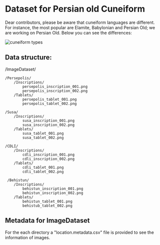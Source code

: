 # Dataset for Persian old Cuneiform

Dear contributors, please be aware that cuneiform languages are different. For instance, the most popular are Elamite, Babylonian and Persian Old; we are working on Persian Old. Below you can see the differences:

![cuneiform types](https://github.com/Electronic-Persian-Old-Library/Persian-Old-Dataset/assets/74653444/edd64823-7c50-4231-9990-9ff723b1556f)



## Data structure:

/ImageDataset/

    /Persepolis/
        /Inscriptions/
            persepolis_inscription_001.png
            persepolis_inscription_002.png
        /Tablets/
            persepolis_tablet_001.png
            persepolis_tablet_002.png
            
    /Susa/
        /Inscriptions/
            susa_inscription_001.png
            susa_inscription_002.png
        /Tablets/
            susa_tablet_001.png
            susa_tablet_002.png
            
    /CDLI/
        /Inscriptions/
            cdli_inscription_001.png
            cdli_inscription_002.png
        /Tablets/
            cdli_tablet_001.png
            cdli_tablet_002.png  
            
     /Behistun/
        /Inscriptions/
            behistun_inscription_001.png
            behistun_inscription_002.png
        /Tablets/
            behistun_tablet_001.png
            behistub_tablet_002.png        



     
            
## Metadata for ImageDataset

For the each directory a "location.metadata.csv" file is provided to see the information of images. 


